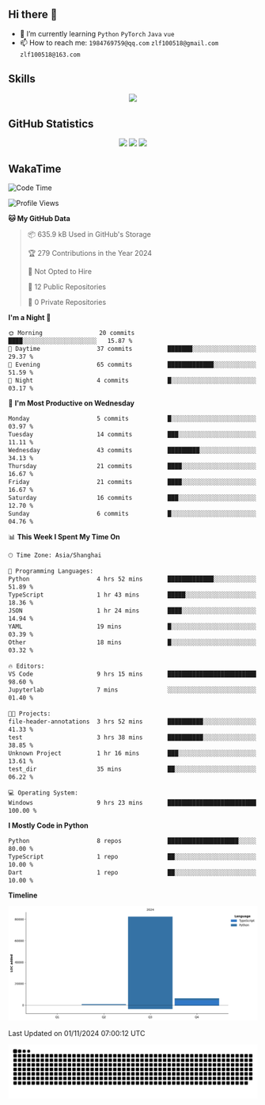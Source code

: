 ## Hi there 👋

- 🌱 I’m currently learning `Python` `PyTorch` `Java` `vue`
- 📫 How to reach me: `1984769759@qq.com` `zlf100518@gmail.com` `zlf100518@163.com`

## Skills
<div align="center"> <img src="https://skillicons.dev/icons?i=python,linux,git,github,html,css,js" /> </div>

## GitHub Statistics

<div align="center">
  <img src="https://github-readme-stats.vercel.app/api?username=CloudSwordSage&show_icons=true&theme=tokyonight" />
  <img src="https://github-readme-stats.vercel.app/api/top-langs/?username=CloudSwordSage&show_icons=true&theme=tokyonight" />
  <img src="https://github-readme-activity-graph.vercel.app/graph?username=CloudSwordSage&theme=xcode" />
</div>

## WakaTime

<!--START_SECTION:waka-->
![Code Time](http://img.shields.io/badge/Code%20Time-188%20hrs%2044%20mins-blue)

![Profile Views](http://img.shields.io/badge/Profile%20Views-0-blue)

**🐱 My GitHub Data** 

> 📦 635.9 kB Used in GitHub's Storage 
 > 
> 🏆 279 Contributions in the Year 2024
 > 
> 🚫 Not Opted to Hire
 > 
> 📜 12 Public Repositories 
 > 
> 🔑 0 Private Repositories 
 > 
**I'm a Night 🦉** 

```text
🌞 Morning                20 commits          ████░░░░░░░░░░░░░░░░░░░░░   15.87 % 
🌆 Daytime                37 commits          ███████░░░░░░░░░░░░░░░░░░   29.37 % 
🌃 Evening                65 commits          █████████████░░░░░░░░░░░░   51.59 % 
🌙 Night                  4 commits           █░░░░░░░░░░░░░░░░░░░░░░░░   03.17 % 
```
📅 **I'm Most Productive on Wednesday** 

```text
Monday                   5 commits           █░░░░░░░░░░░░░░░░░░░░░░░░   03.97 % 
Tuesday                  14 commits          ███░░░░░░░░░░░░░░░░░░░░░░   11.11 % 
Wednesday                43 commits          █████████░░░░░░░░░░░░░░░░   34.13 % 
Thursday                 21 commits          ████░░░░░░░░░░░░░░░░░░░░░   16.67 % 
Friday                   21 commits          ████░░░░░░░░░░░░░░░░░░░░░   16.67 % 
Saturday                 16 commits          ███░░░░░░░░░░░░░░░░░░░░░░   12.70 % 
Sunday                   6 commits           █░░░░░░░░░░░░░░░░░░░░░░░░   04.76 % 
```


📊 **This Week I Spent My Time On** 

```text
🕑︎ Time Zone: Asia/Shanghai

💬 Programming Languages: 
Python                   4 hrs 52 mins       █████████████░░░░░░░░░░░░   51.89 % 
TypeScript               1 hr 43 mins        █████░░░░░░░░░░░░░░░░░░░░   18.36 % 
JSON                     1 hr 24 mins        ████░░░░░░░░░░░░░░░░░░░░░   14.94 % 
YAML                     19 mins             █░░░░░░░░░░░░░░░░░░░░░░░░   03.39 % 
Other                    18 mins             █░░░░░░░░░░░░░░░░░░░░░░░░   03.32 % 

🔥 Editors: 
VS Code                  9 hrs 15 mins       █████████████████████████   98.60 % 
Jupyterlab               7 mins              ░░░░░░░░░░░░░░░░░░░░░░░░░   01.40 % 

🐱‍💻 Projects: 
file-header-annotations  3 hrs 52 mins       ██████████░░░░░░░░░░░░░░░   41.33 % 
test                     3 hrs 38 mins       ██████████░░░░░░░░░░░░░░░   38.85 % 
Unknown Project          1 hr 16 mins        ███░░░░░░░░░░░░░░░░░░░░░░   13.61 % 
test_dir                 35 mins             ██░░░░░░░░░░░░░░░░░░░░░░░   06.22 % 

💻 Operating System: 
Windows                  9 hrs 23 mins       █████████████████████████   100.00 % 
```

**I Mostly Code in Python** 

```text
Python                   8 repos             ████████████████████░░░░░   80.00 % 
TypeScript               1 repo              ██░░░░░░░░░░░░░░░░░░░░░░░   10.00 % 
Dart                     1 repo              ██░░░░░░░░░░░░░░░░░░░░░░░   10.00 % 
```



**Timeline**

![Lines of Code chart](https://raw.githubusercontent.com/CloudSwordSage/CloudSwordSage/main/assets/bar_graph.png)


 Last Updated on 01/11/2024 07:00:12 UTC
<!--END_SECTION:waka-->

<div align="center"><img src="./assets/github-snake-dark.svg" /></div>
